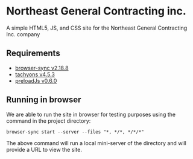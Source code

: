 # Northeast General Contracting inc.
A simple HTML5, JS, and CSS site for the Northeast General Contracting Inc. company

## Requirements
- [browser-sync v2.18.8](https://browsersync.io/#install)
- [tachyons v4.5.3](http://tachyons.io/)
- [preloadJs v0.6.0](http://www.createjs.com/preloadjs)

## Running in browser
We are  able to run the site in browser for testing purposes using the command in the project directory:
```
browser-sync start --server --files "*, */*, */*/*"
```
The above command will run a local mini-server of the directory and will provide a URL to view the site.